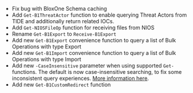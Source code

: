 - Fix bug with BloxOne Schema caching
- Add `Get-B1ThreatActor` function to enable querying Threat Actors from TIDE and additionally return related IOCs.
- Add `Get-NIOSFileOp` function for receiving files from NIOS
- Rename `Get-B1Export` to `Receive-B1Export`
- Add new `Get-B1Export` convenience function to query a list of Bulk Operations with type Export
- Add new `Get-B1Import` convenience function to query a list of Bulk Operations with type Import
- Add new `-CaseInsensitive` parameter when using supported `Get-` functions. The default is now case-insensitive searching, to fix some inconsistent query experiences. [More information here](https://ibps.readthedocs.io/en/dev/#common-parameters).
- Add new `Get-B1CustomRedirect` function